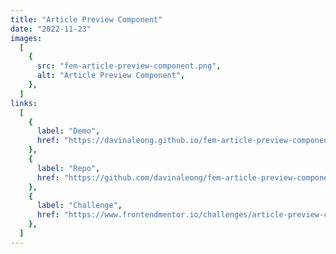```yaml
---
title: "Article Preview Component"
date: "2022-11-23"
images:
  [
    {
      src: "fem-article-preview-component.png",
      alt: "Article Preview Component",
    },
  ]
links:
  [
    {
      label: "Demo",
      href: "https://davinaleong.github.io/fem-article-preview-component/",
    },
    {
      label: "Repo",
      href: "https://github.com/davinaleong/fem-article-preview-component",
    },
    {
      label: "Challenge",
      href: "https://www.frontendmentor.io/challenges/article-preview-component-dYBN_pYFT",
    },
  ]
---
```

